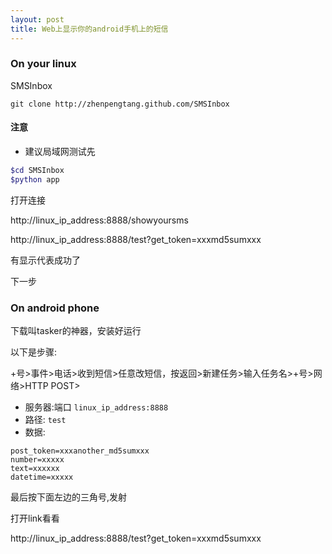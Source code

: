 ```yaml
---
layout: post
title: Web上显示你的android手机上的短信
---
```


### On your linux

SMSInbox
```
git clone http://zhenpengtang.github.com/SMSInbox
```

#### 注意
* 建议局域网测试先


```bash
$cd SMSInbox
$python app
```

打开连接

http://linux_ip_address:8888/showyoursms

http://linux_ip_address:8888/test?get_token=xxxmd5sumxxx


有显示代表成功了


下一步
### On android phone

下载叫tasker的神器，安装好运行

以下是步骤:

+号>事件>电话>收到短信>任意改短信，按返回>新建任务>输入任务名>+号>网络>HTTP POST>
* 服务器:端口 
`linux_ip_address:8888`
* 路径: 
`test`
* 数据:
```
post_token=xxxanother_md5sumxxx
number=xxxxx
text=xxxxxx
datetime=xxxxx
```

最后按下面左边的三角号,发射

打开link看看

http://linux_ip_address:8888/test?get_token=xxxmd5sumxxx
